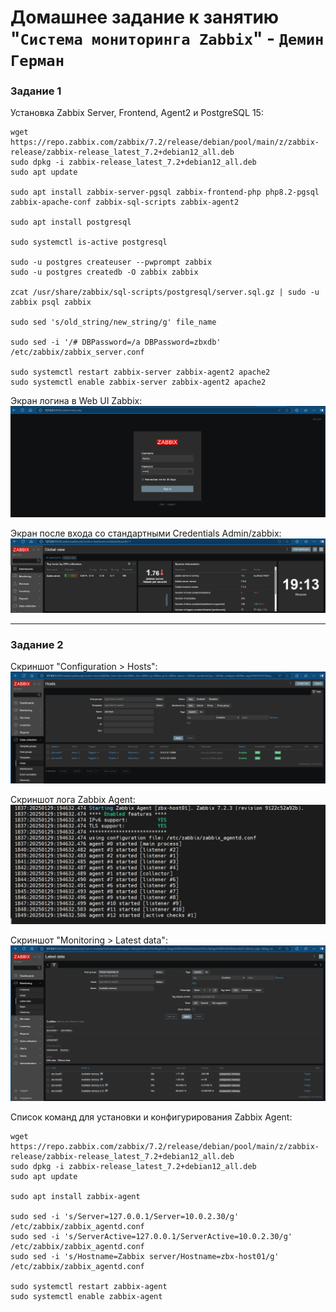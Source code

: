 # Домашнее задание к занятию "`Система мониторинга Zabbix`" - `Демин Герман`

### Задание 1

Установка Zabbix Server, Frontend, Agent2 и PostgreSQL 15:

```
wget https://repo.zabbix.com/zabbix/7.2/release/debian/pool/main/z/zabbix-release/zabbix-release_latest_7.2+debian12_all.deb
sudo dpkg -i zabbix-release_latest_7.2+debian12_all.deb
sudo apt update

sudo apt install zabbix-server-pgsql zabbix-frontend-php php8.2-pgsql zabbix-apache-conf zabbix-sql-scripts zabbix-agent2

sudo apt install postgresql

sudo systemctl is-active postgresql

sudo -u postgres createuser --pwprompt zabbix
sudo -u postgres createdb -O zabbix zabbix

zcat /usr/share/zabbix/sql-scripts/postgresql/server.sql.gz | sudo -u zabbix psql zabbix

sudo sed 's/old_string/new_string/g' file_name

sudo sed -i '/# DBPassword=/a DBPassword=zbxdb' /etc/zabbix/zabbix_server.conf

sudo systemctl restart zabbix-server zabbix-agent2 apache2
sudo systemctl enable zabbix-server zabbix-agent2 apache2
```

Экран логина в Web UI Zabbix:
![zbx-web-ui-login](/img/zbx-web-ui-login.png)

Экран после входа со стандартными Credentials Admin/zabbix:
![zbx-web-ui-logged-in](/img/zbx-web-ui-logged-in.png)

---

### Задание 2

Скриншот "Configuration > Hosts":
![zbx-config-hosts](/img/zbx-config-hosts.png)

Скриншот лога Zabbix Agent:
![zbx-agent-log](/img/zbx-agent-log.png)

Скриншот "Monitoring > Latest data":
![zbx-latest-data-hosts](/img/zbx-latest-data-hosts.png)

Список команд для установки и конфигурирования Zabbix Agent:
```
wget https://repo.zabbix.com/zabbix/7.2/release/debian/pool/main/z/zabbix-release/zabbix-release_latest_7.2+debian12_all.deb
sudo dpkg -i zabbix-release_latest_7.2+debian12_all.deb
sudo apt update

sudo apt install zabbix-agent

sudo sed -i 's/Server=127.0.0.1/Server=10.0.2.30/g' /etc/zabbix/zabbix_agentd.conf
sudo sed -i 's/ServerActive=127.0.0.1/ServerActive=10.0.2.30/g' /etc/zabbix/zabbix_agentd.conf
sudo sed -i 's/Hostname=Zabbix server/Hostname=zbx-host01/g' /etc/zabbix/zabbix_agentd.conf

sudo systemctl restart zabbix-agent
sudo systemctl enable zabbix-agent
```

